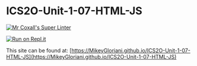 # ICS2O-Unit-1-07-HTML-JS

[![Mr Coxall's Super Linter](https://github.com/MikeyGloriani/ICS2O-Unit-1-07-HTML-JS/workflows/Mr%20Coxall's%20Super%20Linter/badge.svg)](https://github.com/MikeyGloriani/ICS2O-Unit-1-07-HTML-JS/actions/)

[![Run on Repl.it](https://repl.it/badge/github/MikeyGloriani/ICS2O-Unit-1-07-HTML-JS)](https://repl.it/github/MikeyGloriani/ICS2O-Unit-1-07-HTML-JS)

This site can be found at: [https://MikeyGloriani.github.io/ICS2O-Unit-1-07-HTML-JS](https://MikeyGloriani.github.io/ICS2O-Unit-1-07-HTML-JS)
